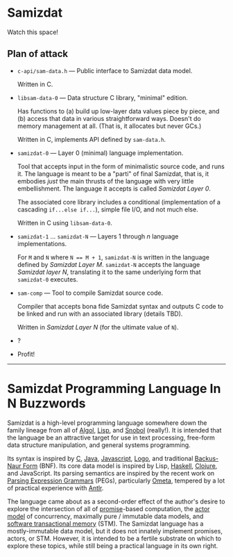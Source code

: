 Samizdat
========

Watch this space!

Plan of attack
--------------

* `c-api/sam-data.h` &mdash; Public interface to Samizdat data model.

  Written in C.

* `libsam-data-0` &mdash; Data structure C library, "minimal" edition.

  Has functions to (a) build up low-layer data values piece by piece,
  and (b) access that data in various straightforward ways. Doesn't
  do memory management at all. (That is, it allocates but never GCs.)

  Written in C, implements API defined by `sam-data.h`.

* `samizdat-0` &mdash; Layer 0 (minimal) language implementation.

  Tool that accepts input in the form of minimalistic source code, and
  runs it. The language is meant to be a "parti" of final Samizdat,
  that is, it embodies *just* the main thrusts of the language with
  very little embellishment. The language it accepts is called
  *Samizdat Layer 0*.

  The associated core library includes a conditional (implementation
  of a cascading `if...else if...`), simple file I/O, and not much
  else.

  Written in C using `libsam-data-0`.

* `samizdat-1` &hellip; `samizdat-N` &mdash; Layers
  1 through *n* language implementations.

  For `M` and `N` where `N == M + 1`, `samizdat-N` is written in
  the language defined by *Samizdat Layer M*. `samizdat-N`
  accepts the language *Samizdat layer N*, translating it to the
  same underlying form that `samizdat-0` executes.

* `sam-comp` &mdash; Tool to compile Samizdat source code.

  Compiler that accepts bona fide Samizdat syntax and outputs C
  code to be linked and run with an associated library (details
  TBD).

  Written in *Samizdat Layer N* (for the ultimate value of `N`).

* ?

* Profit!

- - - - -

Samizdat Programming Language In N Buzzwords
============================================

Samizdat is a high-level programming language somewhere down the
family lineage from all of
[Algol](http://en.wikipedia.org/wiki/ALGOL),
[Lisp](http://en.wikipedia.org/wiki/LISP), and
[Snobol](http://en.wikipedia.org/wiki/SNOBOL) (really!). It is
intended that the language be an attractive target for use in
text processing, free-form data structure manipulation, and general
systems programming.

Its syntax is inspired by
[C](http://en.wikipedia.org/wiki/C_%28programming_language%29),
[Java](http://en.wikipedia.org/wiki/Java_%28programming_language%29),
[Javascript](http://en.wikipedia.org/wiki/JavaScript),
[Logo](http://en.wikipedia.org/wiki/Logo_%28programming_language%29),
and traditional [Backus-Naur
Form](http://en.wikipedia.org/wiki/Backus%E2%80%93Naur_Form) (BNF).
Its core data model is inspired by Lisp,
[Haskell](http://en.wikipedia.org/wiki/Haskell_%28programming_language%29),
[Clojure](http://en.wikipedia.org/wiki/Clojure), and JavaScript. Its
parsing semantics are inspired by the recent work on [Parsing
Expression
Grammars](http://en.wikipedia.org/wiki/Parsing_expression_grammar) (PEGs),
particularly [Ometa](http://tinlizzie.org/ometa/), tempered by a lot
of practical experience with [Antlr](http://en.wikipedia.org/wiki/ANTLR).

The language came about as a second-order effect of the author's
desire to explore the intersection of all of
[promise](http://en.wikipedia.org/wiki/Promise_%28programming%29)-based
computation,
the [actor model](http://en.wikipedia.org/wiki/Actor_model) of
concurrency, maximally pure / immutable data models, and
[software transactional
memory](http://en.wikipedia.org/wiki/Software_transactional_memory)
(STM). The Samizdat language has a mostly-immutable data model,
but it does not innately implement promises, actors, or STM. However,
it is intended to be a fertile substrate on which to explore these
topics, while still being a practical language in its own right.
